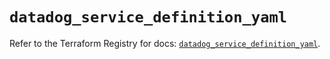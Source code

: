 # `datadog_service_definition_yaml`

Refer to the Terraform Registry for docs: [`datadog_service_definition_yaml`](https://registry.terraform.io/providers/datadog/datadog/3.34.0/docs/resources/service_definition_yaml).

